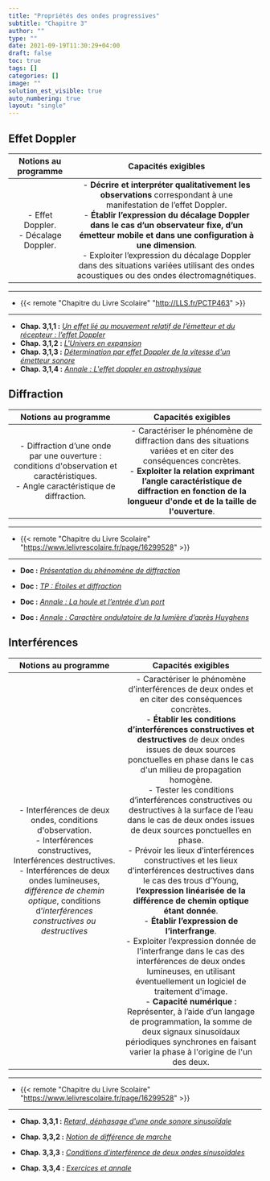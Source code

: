 ```yaml
---
title: "Propriétés des ondes progressives"
subtitle: "Chapitre 3"
author: ""
type: ""
date: 2021-09-19T11:30:29+04:00
draft: false
toc: true
tags: []
categories: []
image: ""
solution_est_visible: true
auto_numbering: true
layout: "single"
---
```


## Effet Doppler

| Notions au programme | Capacités exigibles |
|:-:|:-:|
| - Effet Doppler.  <br />- Décalage Doppler. | - **Décrire et interpréter qualitativement les observations** correspondant à une manifestation de l’effet Doppler.  <br />- **Établir l’expression du décalage Doppler dans le cas d’un observateur fixe, d’un émetteur mobile et dans une configuration à une dimension**. <br />- Exploiter l’expression du décalage Doppler dans des situations variées utilisant des ondes acoustiques ou des ondes électromagnétiques. |

----

- {{< remote "Chapitre du Livre Scolaire" "http://LLS.fr/PCTP463" >}}

----

- **Chap. 3,1,1 :** [*Un effet lié au mouvement relatif de l’émetteur et du récepteur : l’effet Doppler*](1-effet-doppler-introduction)
- **Chap. 3,1,2 :** [*L'Univers en expansion*](2-univers)
- **Chap. 3,1,3 :** [*Détermination par effet Doppler de la vitesse d'un émetteur sonore*](3-doppler-demo)
- **Chap. 3,1,4 :** [*Annale : L'effet doppler en astrophysique*](4-doppler-astrophysique)

## Diffraction

| Notions au programme | Capacités exigibles |
|:-:|:-:|
| - Diffraction d’une onde par une ouverture : conditions d'observation et caractéristiques. <br />- Angle caractéristique de diffraction. | - Caractériser le phénomène de diffraction dans des situations variées et en citer des conséquences concrètes. <br />- **Exploiter la relation exprimant l’angle caractéristique de diffraction en fonction de la longueur d'onde et de la taille de l'ouverture**.  |

----

- {{< remote "Chapitre du Livre Scolaire" "https://www.lelivrescolaire.fr/page/16299528" >}}

----

- **Doc :** [*Présentation du phénomène de diffraction*](6-cours-diffraction)

- **Doc :** [*TP : Étoiles et diffraction*](5-diffraction-etoiles)

- **Doc :** [*Annale : La houle et l’entrée d’un port*](7-annale-diffraction)

- **Doc :** [*Annale : Caractère ondulatoire de la lumière d’après Huyghens*](8-annale-diffraction)

## Interférences

| Notions au programme | Capacités exigibles |
|:-:|:-:|
| - Interférences de deux ondes, conditions d'observation. <br />- Interférences constructives, Interférences destructives. <br />- Interférences de deux ondes lumineuses, *différence de chemin optique*, conditions d’*interférences constructives ou destructives* | - Caractériser le phénomène d’interférences de deux ondes et en citer des conséquences concrètes. <br />- **Établir les conditions d’interférences constructives et destructives** de deux ondes issues de deux sources ponctuelles en phase dans le cas d'un milieu de propagation homogène. <br />- Tester les conditions d’interférences constructives ou destructives à la surface de l’eau dans le cas de deux ondes issues de deux sources ponctuelles en phase. <br />- Prévoir les lieux d’interférences constructives et les lieux d’interférences destructives dans le cas des trous d’Young, **l’expression linéarisée de la différence de chemin optique étant donnée**. <br />- **Établir l’expression de l’interfrange**. <br />- Exploiter l’expression donnée de l'interfrange dans le cas des interférences de deux ondes lumineuses, en utilisant éventuellement un logiciel de traitement d'image. <br />- **Capacité numérique :** Représenter, à l’aide d’un langage de programmation, la somme de deux signaux sinusoïdaux périodiques synchrones en faisant varier la phase à l'origine de l'un des deux.  |

----

- {{< remote "Chapitre du Livre Scolaire" "https://www.lelivrescolaire.fr/page/16299528" >}}

----

- **Chap. 3,3,1 :** [*Retard, déphasage d'une onde sonore sinusoïdale*](9-retard-dephasage)

- **Chap. 3,3,2 :** [*Notion de différence de marche*](10-difference-marche)

- **Chap. 3,3,3 :** [*Conditions d’interférence de deux ondes sinusoïdales*](11-interferences)

- **Chap. 3,3,4 :** [*Exercices et annale*](12-exercices)
